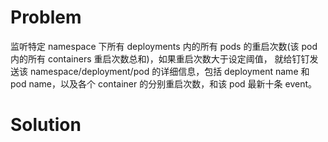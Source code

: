 
# Problem
监听特定 namespace 下所有 deployments 内的所有 pods 的重启次数(该 pod 内的所有 containers 重启次数总和)，如果重启次数大于设定阈值，
就给钉钉发送该 namespace/deployment/pod 的详细信息，包括 deployment name 和 pod name，以及各个 container 的分别重启次数，和该 pod 最新十条 event。 


# Solution


